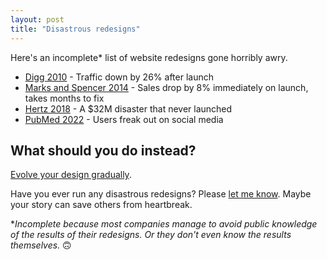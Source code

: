 ```yaml
---
layout: post
title: "Disastrous redesigns"
---
```


Here's an incomplete* list of website redesigns gone horribly awry.

- [Digg 2010](https://readwrite.com/2010/09/23/digg_redesign_tanks_traffic_down_26/) - Traffic down by 26% after launch
- [Marks and Spencer 2014](https://econsultancy.com/where-did-the-marks-spencer-website-relaunch-go-wrong/) - Sales drop by 8% immediately on launch, takes months to fix
- [Hertz 2018](https://www.theregister.com/2019/04/23/hertz_accenture_lawsuit/) - A $32M disaster that never launched
- [PubMed 2022](https://www.science.org/content/article/they-redesigned-pubmed-beloved-website-it-hasn-t-gone-over-well) - Users freak out on social media

## What should you do instead?

[Evolve your design gradually](https://www.nngroup.com/articles/fresh-vs-familiar-aggressive-redesign/).

Have you ever run any disastrous redesigns? Please [let me know](/contact). Maybe your story can save others from heartbreak.

\*_Incomplete because most companies manage to avoid public knowledge of the results of their redesigns. Or they don't even know the results themselves._ 🙃
